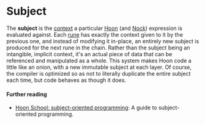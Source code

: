 # Subject

The **subject** is the [context](context.md) a particular [Hoon](hoon.md) (and [Nock](nock.md)) expression is evaluated against. Each [rune](rune.md) has exactly the context given to it by the previous one, and instead of modifying it in-place, an entirely new subject is produced for the next rune in the chain. Rather than the subject being an intangible, implicit context, it's an actual piece of data that can be referenced and manipulated as a whole. This system makes Hoon code a little like an onion, with a new immutable subject at each layer. Of course, the compiler is optimized so as not to literally duplicate the entire subject each time, but code behaves as though it does.

#### Further reading

- [Hoon School: subject-oriented programming](../courses/hoon-school/O-subject.md): A guide to subject-oriented programming.

